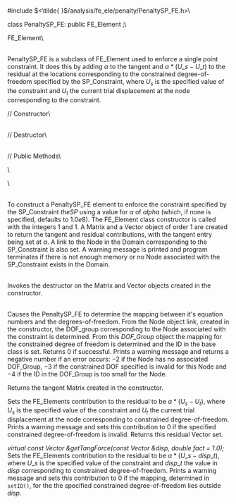 \
\#include $<\tilde{ }$/analysis/fe_ele/penalty/PenaltySP_FE.h$>$\

class PenaltySP_FE: public FE_Element ;\

FE_Element\

\
PenaltySP_FE is a subclass of FE_Element used to enforce a single point
constraint. It does this by adding $\alpha$ to the tangent and
$\alpha * (U\_s - U\_t)$ to the residual at the locations corresponding
to the constrained degree-of-freedom specified by the SP_Constraint,
where $U_s$ is the specified value of the constraint and $U_t$ the
current trial displacement at the node corresponding to the constraint.

// Constructor\

\
// Destructor\

\
// Public Methods\

\

\

\
To construct a PenaltySP_FE element to enforce the constraint specified
by the SP_Constraint *theSP* using a value for $\alpha$ of *alpha*
(which, if none is specified, defaults to $1.0e8$). The FE_Element class
constructor is called with the integers $1$ and $1$. A Matrix and a
Vector object of order $1$ are created to return the tangent and
residual contributions, with the tangent entry being set at $\alpha$. A
link to the Node in the Domain corresponding to the SP_Constraint is
also set. A warning message is printed and program terminates if there
is not enough memory or no Node associated with the SP_Constraint exists
in the Domain.

\
Invokes the destructor on the Matrix and Vector objects created in the
constructor.

\
Causes the PenaltySP_FE to determine the mapping between it's equation
numbers and the degrees-of-freedom. From the Node object link, created
in the constructor, the DOF_group corresponding to the Node associated
with the constraint is determined. From this *DOF_Group* object the
mapping for the constrained degree of freedom is determined and the ID
in the base class is set. Returns $0$ if successful. Prints a warning
message and returns a negative number if an error occurs: $-2$ if the
Node has no associated DOF_Group, $-3$ if the constrained DOF specified
is invalid for this Node and $-4$ if the ID in the DOF_Group is too
small for the Node.

Returns the tangent Matrix created in the constructor.

Sets the FE_Elements contribution to the residual to be
$\alpha * (U_s - U_t)$, where $U_s$ is the specified value of the
constraint and $U_t$ the current trial displacement at the node
corresponding to constrained degree-of-freedom. Prints a warning message
and sets this contribution to $0$ if the specified constrained
degree-of-freedom is invalid. Returns this residual Vector set.

*virtual const Vector &getTangForce(const Vector &disp, double fact =
1.0);* \
Sets the FE_Elements contribution to the residual to be
$\alpha * (U\_s - disp\_t)$, where $U\_s$ is the specified value of the
constraint and $disp\_t$ the value in *disp* corresponding to
constrained degree-of-freedom. Prints a warning message and sets this
contribution to $0$ if the mapping, determined in `setID()`, for the the
specified constrained degree-of-freedom lies outside *disp*.
